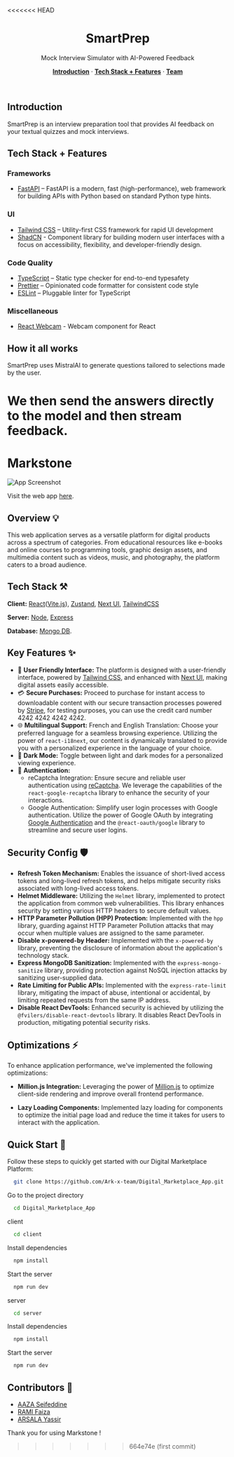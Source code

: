 <<<<<<< HEAD
<h1 align="center">SmartPrep</h1>

<p align="center">
  Mock Interview Simulator with AI-Powered Feedback
</p>


<p align="center">
  <a href="#introduction"><strong>Introduction</strong></a> ·
  <a href="#tech-stack--features"><strong>Tech Stack + Features</strong></a> ·
  <a href="#author"><strong>Team</strong></a>
</p>
<br/>

## Introduction

SmartPrep is an interview preparation tool that provides AI feedback on your textual quizzes and mock interviews.

## Tech Stack + Features

### Frameworks

- [FastAPI](https://fastapi.tiangolo.com/) – FastAPI is a modern, fast (high-performance), web framework for building APIs with Python based on standard Python type hints.

### UI

- [Tailwind CSS](https://tailwindcss.com/) – Utility-first CSS framework for rapid UI development
- [ShadCN](https://ui.shadcn.com/) - Component library for building modern user interfaces with a focus on accessibility, flexibility, and developer-friendly design.

### Code Quality

- [TypeScript](https://www.typescriptlang.org/) – Static type checker for end-to-end typesafety
- [Prettier](https://prettier.io/) – Opinionated code formatter for consistent code style
- [ESLint](https://eslint.org/) – Pluggable linter for TypeScript

### Miscellaneous

- [React Webcam](https://github.com/mozmorris/react-webcam) - Webcam component for React
  
## How it all works

SmartPrep uses MistralAI to generate questions tailored to selections made by the user.

We then send the answers directly to the model and then stream feedback.
=======
# Markstone

![App Screenshot](https://github.com/Ark-x-team/Digital_Marketplace_App/assets/102709884/753df85a-6ba5-4e73-8ca7-6f81c5541ffc)

Visit the web app [here](https://markstone.onrender.com/).

## Overview 💡

This web application serves as a versatile platform for digital products across a spectrum of categories. From educational resources like e-books and online courses to programming tools, graphic design assets, and multimedia content such as videos, music, and photography, the platform caters to a broad audience.

## Tech Stack ⚒️

**Client:** [React](https://react.dev/)([Vite.js](https://vitejs.dev/)), [Zustand](https://zustand-demo.pmnd.rs/), [Next UI](https://nextui.org/), [TailwindCSS](https://tailwindcss.com/)

**Server:** [Node](https://nodejs.org/en/), [Express](https://expressjs.com/)

**Database:** [Mongo DB](https://www.mongodb.com/).

## Key Features ✨

- 🎨 **User Friendly Interface:** The platform is designed with a user-friendly interface, powered by [Tailwind CSS](https://tailwindcss.com/), and enhanced with [Next UI](https://nextui.org/), making digital assets easily accessible.
- 💳 **Secure Purchases:** Proceed to purchase for instant access to downloadable content with our secure transaction processes powered by [Stripe](https://stripe.com/), for testing purposes, you can use the credit card number 4242 4242 4242 4242.
- 🌐 **Multilingual Support:** French and English Translation: Choose your preferred language for a seamless browsing experience. Utilizing the power of `react-i18next`, our content is dynamically translated to provide you with a personalized experience in the language of your choice.
- 🌙 **Dark Mode:** Toggle between light and dark modes for a personalized viewing experience.
- 🔐 **Authentication:**
  - reCaptcha Integration: Ensure secure and reliable user authentication using [reCaptcha](https://www.google.com/recaptcha/about/). We leverage the capabilities of the `react-google-recaptcha` library to enhance the security of your interactions.
  - Google Authentication: Simplify user login processes with Google authentication. Utilize the power of Google OAuth by integrating [Google Authentication](URL_HERE) and the `@react-oauth/google` library to streamline and secure user logins.

## Security Config 🛡️

- **Refresh Token Mechanism:** Enables the issuance of short-lived access tokens and long-lived refresh tokens, and helps mitigate security risks associated with long-lived access tokens.
- **Helmet Middleware:** Utilizing the `Helmet` library, implemented to protect the application from common web vulnerabilities. This library enhances security by setting various HTTP headers to secure default values.
- **HTTP Parameter Pollution (HPP) Protection:** Implemented with the `hpp` library, guarding against HTTP Parameter Pollution attacks that may occur when multiple values are assigned to the same parameter.
- **Disable x-powered-by Header:** Implemented with the `x-powered-by` library, preventing the disclosure of information about the application's technology stack.
- **Express MongoDB Sanitization:** Implemented with the `express-mongo-sanitize` library, providing protection against NoSQL injection attacks by sanitizing user-supplied data.
- **Rate Limiting for Public APIs:** Implemented with the `express-rate-limit` library, mitigating the impact of abuse, intentional or accidental, by limiting repeated requests from the same IP address.
- **Disable React DevTools:** Enhanced security is achieved by utilizing the `@fvilers/disable-react-devtools` library. It disables React DevTools in production, mitigating potential security risks.

## Optimizations ⚡️

To enhance application performance, we've implemented the following optimizations:

- **Million.js Integration:** Leveraging the power of [Million.js](https://million.dev) to optimize client-side rendering and improve overall frontend performance.

- **Lazy Loading Components:** Implemented lazy loading for components to optimize the initial page load and reduce the time it takes for users to interact with the application.

## Quick Start 🚀

Follow these steps to quickly get started with our Digital Marketplace Platform:

```bash
  git clone https://github.com/Ark-x-team/Digital_Marketplace_App.git
```

Go to the project directory

```bash
  cd Digital_Marketplace_App
```

client 

```bash
  cd client
```

Install dependencies

```bash
  npm install
```

Start the server

```bash
  npm run dev
```

server 

```bash
  cd server
```

Install dependencies

```bash
  npm install
```

Start the server

```bash
  npm run dev
```


## Contributors 🤝

- [AAZA Seifeddine](https://github.com/seifaaza/)
- [RAMI Faiza](https://github.com/faizaRami/)
- [ARSALA Yassir](https://github.com/BHV-C/)

Thank you for using Markstone !
>>>>>>> 664e74e (first commit)
